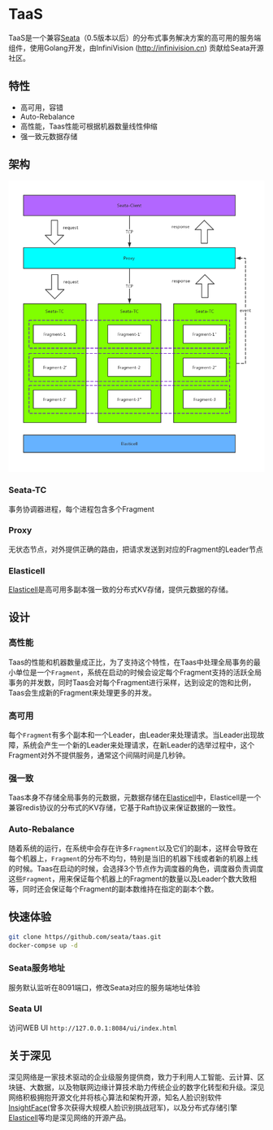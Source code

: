 # TaaS
TaaS是一个兼容[Seata](https://github.com/seata/seata)（0.5版本以后）的分布式事务解决方案的高可用的服务端组件，使用Golang开发，由InfiniVision (http://infinivision.cn) 贡献给Seata开源社区。

## 特性
- 高可用，容错
- Auto-Rebalance
- 高性能，Taas性能可根据机器数量线性伸缩
- 强一致元数据存储

## 架构
![](./images/taas.png)

### Seata-TC
事务协调器进程，每个进程包含多个Fragment

### Proxy
无状态节点，对外提供正确的路由，把请求发送到对应的Fragment的Leader节点

### Elasticell
[Elasticell](https://github.com/deepfabric/elasticell)是高可用多副本强一致的分布式KV存储，提供元数据的存储。

## 设计
### 高性能
Taas的性能和机器数量成正比，为了支持这个特性，在Taas中处理全局事务的最小单位是一个`Fragment`，系统在启动的时候会设定每个Fragment支持的活跃全局事务的并发数，同时Taas会对每个Fragment进行采样，达到设定的饱和比例，Taas会生成新的Fragment来处理更多的并发。

### 高可用
每个`Fragment`有多个副本和一个Leader，由Leader来处理请求。当Leader出现故障，系统会产生一个新的Leader来处理请求，在新Leader的选举过程中，这个Fragment对外不提供服务，通常这个间隔时间是几秒钟。

### 强一致
Taas本身不存储全局事务的元数据，元数据存储在[Elasticell](https://github.com/deepfabric/elasticell)中，Elasticell是一个兼容redis协议的分布式的KV存储，它基于Raft协议来保证数据的一致性。

### Auto-Rebalance
随着系统的运行，在系统中会存在许多`Fragment`以及它们的副本，这样会导致在每个机器上，`Fragment`的分布不均匀，特别是当旧的机器下线或者新的机器上线的时候。Taas在启动的时候，会选择3个节点作为调度器的角色，调度器负责调度这些`Fragment`，用来保证每个机器上的Fragment的数量以及Leader个数大致相等，同时还会保证每个Fragment的副本数维持在指定的副本个数。

## 快速体验
```bash
git clone https//github.com/seata/taas.git
docker-compse up -d
```

### Seata服务地址
服务默认监听在8091端口，修改Seata对应的服务端地址体验

### Seata UI 
访问WEB UI `http://127.0.0.1:8084/ui/index.html`

## 关于深见
深见网络是一家技术驱动的企业级服务提供商，致力于利用人工智能、云计算、区块链、大数据，以及物联网边缘计算技术助力传统企业的数字化转型和升级。深见网络积极拥抱开源文化并将核心算法和架构开源，知名人脸识别软件[InsightFace](https://github.com/deepinsight/insightface)(曾多次获得大规模人脸识别挑战冠军)，以及分布式存储引擎[Elasticell](https://github.com/deepfabric/elasticell)等均是深见网络的开源产品。


